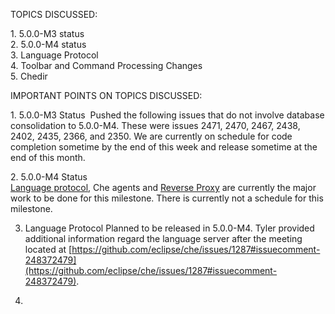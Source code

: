 TOPICS DISCUSSED:

​1. 5.0.0-M3 status  
2. 5.0.0-M4 status  
3. Language Protocol  
4. Toolbar and Command Processing Changes  
5. Chedir  

IMPORTANT POINTS ON TOPICS DISCUSSED:

​1. 5.0.0-M3 Status ​ 
Pushed the following issues that do not involve database consolidation to 5.0.0-M4. These were issues 2471, 2470, 2467, 2438, 2402, 2435, 2366, and 2350. We are currently on schedule for code completion sometime by the end of this week and release sometime at the end of this month.

​2. 5.0.0-M4 Status  
[Language protocol](https://github.com/eclipse/che/issues/1287), Che agents and [Reverse Proxy](https://github.com/eclipse/che/pull/2004) are currently the major work to be done for this milestone. There is currently not a schedule for this milestone.

3. Language Protocol
Planned to be released in 5.0.0-M4. Tyler provided additional information regard the language server after the meeting located at [https://github.com/eclipse/che/issues/1287#issuecomment-248372479](https://github.com/eclipse/che/issues/1287#issuecomment-248372479).

4. 

​